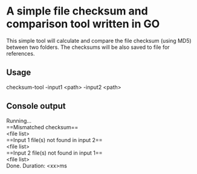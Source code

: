 # A simple file checksum and comparison tool written in GO
This simple tool will calculate and compare the file checksum (using MD5) between two folders.
The checksums will be also saved to file for references.

## Usage
checksum-tool -input1 \<path> -input2 \<path>

## Console output
Running...\
==Mismatched checksum==\
\<file list>\
==Input 1 file(s) not found in input 2==\
\<file list>\
==Input 2 file(s) not found in input 1==\
\<file list>\
Done. Duration: \<xx>ms